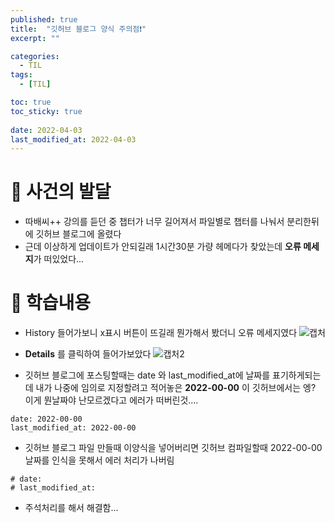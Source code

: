 ```yaml
---
published: true
title:  "깃허브 블로그 양식 주의점❗"
excerpt: ""

categories:
  - TIL
tags:
  - [TIL]

toc: true
toc_sticky: true
 
date: 2022-04-03
last_modified_at: 2022-04-03
---
```

# 🤔 사건의 발달
- 따배씨++ 강의를 듣던 중 챕터가 너무 길어져서 파일별로 챕터를 나눠서 분리한뒤에 깃허브 블로그에 올렸다
- 근데 이상하게 업데이트가 안되길래 1시간30분 가량 헤메다가 찾았는데 **오류 메세지**가 떠있었다...


# 📃 학습내용
- History 들어가보니 x표시 버튼이 뜨길래 뭔가해서 봤더니 오류 메세지였다
![캡처](https://user-images.githubusercontent.com/90514882/161395351-f1e8feda-b0df-47e5-b0bf-b862e74a3bcb.PNG)

- **Details** 를 클릭하여 들어가보았다
![캡처2](https://user-images.githubusercontent.com/90514882/161395421-22a1dbc7-2431-44ed-822d-41c17ff0a1ac.PNG)

- 깃허브 블로그에 포스팅할때는 date 와 last_modified_at에 날짜를 표기하게되는데 내가 나중에 임의로 지정할려고 적어놓은 **2022-00-00** 이 깃허브에서는 엥? 이게 뭔날짜야 난모르겠다고 에러가 떠버린것....
 
```
date: 2022-00-00
last_modified_at: 2022-00-00
```
- 깃허브 블로그 파일 만들때 이양식을 넣어버리면 깃허브 컴파일할때 2022-00-00 날짜를 인식을 못해서 에러 처리가 나버림

```
# date: 
# last_modified_at:
```
- 주석처리를 해서 해결함...
